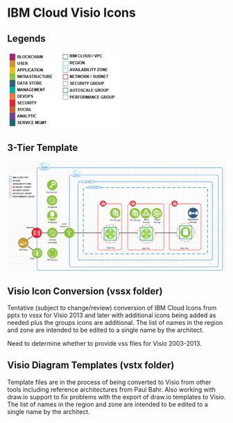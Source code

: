 # IBM Cloud Visio Icons

## Legends

![Legends](/images/legends.png)

## 3-Tier Template

![3-Tier](/images/3-tier.png)

## Visio Icon Conversion (vssx folder)

Tentative (subject to change/review) conversion of IBM Cloud Icons from pptx to vssx for Visio 2013 and later with additional icons being added as needed plus the groups icons are additional.  The list of names in the region and zone are intended to be edited to a single name by the architect.

Need to determine whether to provide vss files for Visio 2003-2013.  

## Visio Diagram Templates (vstx folder)

Template files are in the process of being converted to Visio from other tools including reference architectures from Paul Bahr.  Also working with draw.io support to fix problems with the export of draw.io templates to Visio. The list of names in the region and zone are intended to be edited to a single name by the architect.

